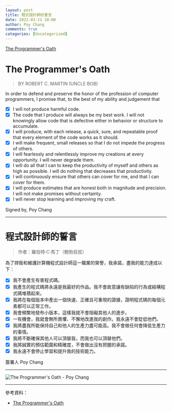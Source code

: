 ```yaml
---
layout: post
title: 程式設計師的誓言
date: 2022-03-21 10:00
author: Poy Chang
comments: true
categories: [Uncategorized]
---
```


[The Programmer's Oath](https://deepsource.io/programmers-oath/)

# The Programmer's Oath

>BY ROBERT C. MARTIN (UNCLE BOB)

In order to defend and preserve the honor of the profession of computer programmers, I promise that, to the best of my ability and judgement that

- [x] I will not produce harmful code.
- [x] The code that I produce will always be my best work. I will not knowingly allow code that is defective either in behavior or structure to accumulate.
- [x] I will produce, with each release, a quick, sure, and repeatable proof that every element of the code works as it should.
- [x] I will make frequent, small releases so that I do not impede the progress of others.
- [x] I will fearlessly and relentlessly improve my creations at every opportunity. I will never degrade them.
- [x] I will do all that I can to keep the productivity of myself and others as high as possible. I will do nothing that decreases that productivity.
- [x] I will continuously ensure that others can cover for me, and that I can cover for them.
- [x] I will produce estimates that are honest both in magnitude and precision. I will not make promises without certainty.
- [x] I will never stop learning and improving my craft.

Signed by, Poy Chang

----------

# 程式設計師的誓言

>作者：羅伯特·C·馬丁（鮑勃叔叔）

為了捍衛和維護計算機程式設計師這一職業的榮譽，我承諾，盡我的能力達成以下：

- [x] 我不會產生有害程式碼。
- [x] 我產生的程式碼將永遠是我最好的作品。我不會故意讓有缺陷的行為或結構程式碼堆積起來。
- [x] 我將在每個版本中產出一個快速、正確且可重現的證據，證明程式碼的每個元素都可以正常工作。
- [x] 我會頻繁地發布小版本，這樣我就不會阻礙其他人的進步。
- [x] 一有機會，我就會無所畏懼、不懈地改進我的創作。我永遠不會貶低他們。
- [x] 我將盡我所能保持自己和他人的生產力盡可能高。我不會做任何會降低生產力的事情。
- [x] 我將不斷確保其他人可以頂替我，而我也可以頂替他們。
- [x] 我將誠實的預估範圍和精確度，不會做出沒有把握的承諾。
- [x] 我永遠不會停止學習和提升我的技術能力。

簽署人 Poy Chang

----------

![The Programmer's Oath - Poy Chang](https://i.imgur.com/5mIWIms.png)

----------

參考資料：

* [The Programmer's Oath](https://deepsource.io/programmers-oath/)
